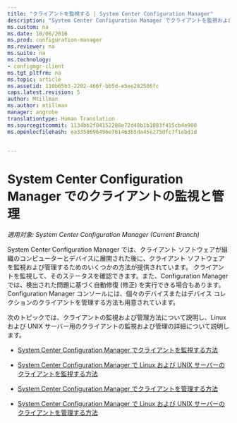 ```yaml
---
title: "クライアントを監視する | System Center Configuration Manager"
description: "System Center Configuration Manager でクライアントを監視および管理する方法を説明します。"
ms.custom: na
ms.date: 10/06/2016
ms.prod: configuration-manager
ms.reviewer: na
ms.suite: na
ms.technology:
- configmgr-client
ms.tgt_pltfrm: na
ms.topic: article
ms.assetid: 110b65b3-2202-466f-bb5d-e5ee282506fc
caps.latest.revision: 5
author: Mtillman
ms.author: mtillman
manager: angrobe
translationtype: Human Translation
ms.sourcegitcommit: 1134bb2f04152288e72d40b1b1083f415cb4e900
ms.openlocfilehash: ea3358696496e761463b5da45e275dfc7f1ebd1d


---
```

# <a name="monitor-and-manage-clients-in-system-center-configuration-manager"></a>System Center Configuration Manager でのクライアントの監視と管理

*適用対象: System Center Configuration Manager (Current Branch)*

System Center Configuration Manager では、クライアント ソフトウェアが組織のコンピューターとデバイスに展開された後に、クライアント ソフトウェアを監視および管理するためのいくつかの方法が提供されています。  クライアントを監視して、そのステータスを確認できます。また、Configuration Manager では、検出された問題に基づく自動修復 (修正) を実行できる場合もあります。 Configuration Manager コンソールには、個々のデバイスまたはデバイス コレクションのクライアントを管理する方法も用意されています。  

 次のトピックでは、クライアントの監視および管理方法について説明し、Linux および UNIX サーバー用のクライアントの監視および管理の詳細について説明します。  

-   [System Center Configuration Manager でクライアントを監視する方法](../../../core/clients/manage/monitor-clients.md)  

-   [System Center Configuration Manager で Linux および UNIX サーバーのクライアントを監視する方法](../../../core/clients/manage/monitor-clients-for-linux-and-unix-servers.md)  

-   [System Center Configuration Manager でクライアントを管理する方法](../../../core/clients/manage/manage-clients.md)  

-   [System Center Configuration Manager で Linux および UNIX サーバーのクライアントを管理する方法](../../../core/clients/manage/manage-clients-for-linux-and-unix-servers.md)  



<!--HONumber=Nov16_HO1-->


